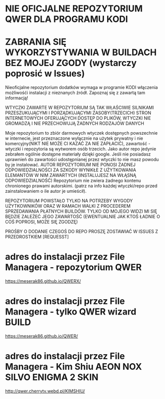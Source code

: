 #  NIE OFICJALNE REPOZYTORIUM QWER DLA PROGRAMU KODI

# ZABRANIA SIĘ WYKORZYSTYWANIA W BUILDACH BEZ MOJEJ ZGODY (wystarczy poprosić w Issues)

Nieoficjalne repozytorium dodatków wymaga w programie KODI włączenia możliwośći instalacji z nieznanych źródł. 
Zapoznaj się z zawartą tam informacją!

WTYCZKI ZAWARTE W REPOZYTORIUM SĄ TAK WŁAŚCIWIE SILNIKAMI PRZESZUKUJĄCYMI I PORZĄDKUJĄCYMI ZASOBY(TRZECICH) STRON INTERNETOWYCH
OFERUJĄCYCH DOSTĘP DO PLIKÓW, WTYCZKI NIE GROMADZĄ I NIE PRZECHOWUJĄ ŻADNYCH RODZAJÓW DANYCH 

Moje repozytorium to zbiór darmowych wtyczek dostępnych powszechnie w internecie, 
jest przeznaczone wyłącznie na użytek prywatny i nie komercyjny(NIKT NIE MOŻE CI KAZAĆ ZA NIE ZAPŁACIĆ),
zawartość - wtyczki i repozytoria są wytworem osób trzecich. Jako autor repo jedynie zebrałem ogólnie dostępne materiały
dzięki google. Jeśli nie posiadasz uprawnień do zawartości udostępnianej przez wtyczki to nie masz powodu by je instalować.
AUTOR REPOZYTORIUM NIE PONOSI ŻADNEJ ODPOWIEDZIALNOŚCI ZA SZKODY WYNIKŁE Z UŻYTKOWANIA ELEMANTÓW W NIM ZAWARTYCH
(INSTALUJESZ NA WŁĄSNĄ ODPOWIEDZIALNOŚĆ)
Repozytorium nie zwiera żadnego kontenu chronionego prawami autorskimi.
(patrz na info każdej wtyczki/repo przed zainstalowaniem o ile autor je umieścił).

REPOZYTORIUM POWSTAŁO TYLKO NA POTRZEBY WYGODY UŻYTKOWNIKÓW ORAZ W RAMACH WALKI Z PROCEDEREM SPRZEDAWANIA PŁATNYCH BUILDÓW.
TYLKO OD MOJEGO WIDZI MI SIĘ BĘDZIE ZALEŻEĆ JEGO ZAWARTOŚĆ (EWENTUALNIE JAK KTOŚ ŁADNIE O COŚ POPROSI, MOŻE SIĘ ZGODZĘ)


PROŚBY O DODANIE CZEGOŚ DO REPO PROSZĘ ZOSTAWIAĆ W ISSUES Z PRZEDROSTKIEM [REQUESST]

# adres do instalacji przez File Managera - repozytorium QWER

https://meserak86.github.io/QWERX/


# adres do instalacji przez File Managera - tylko QWER wizard BUILD

https://meserak86.github.io/QWER/

# adres do instalacji przez File Managera - Kim Shiu AEON NOX SILVO ENIGMA 2 SKIN
http://qwer.cherrytv.webd.pl/KIMSHIU/


